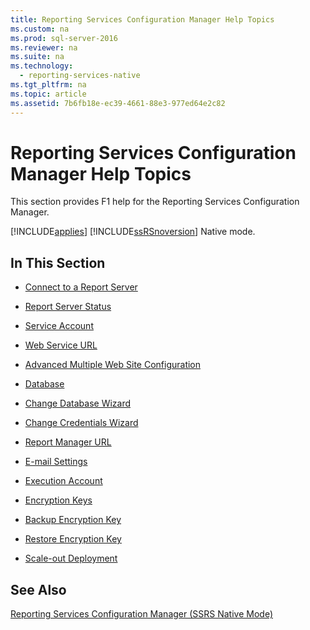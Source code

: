 ```yaml
---
title: Reporting Services Configuration Manager Help Topics
ms.custom: na
ms.prod: sql-server-2016
ms.reviewer: na
ms.suite: na
ms.technology: 
  - reporting-services-native
ms.tgt_pltfrm: na
ms.topic: article
ms.assetid: 7b6fb18e-ec39-4661-88e3-977ed64e2c82
---
```

# Reporting Services Configuration Manager Help Topics
  This section provides F1 help for the Reporting Services Configuration Manager.  
  
 [!INCLUDE[applies](../../Token/Other/applies_md.md)] [!INCLUDE[ssRSnoversion](../../Token/Other/ssRSnoversion_md.md)] Native mode.  
  
## In This Section  
  
-   [Connect to a Report Server](../../Topics/TopicNameContainA/Connect-to-a-Reporting-Services-Native-Mode-Report-Server--Configuration-Manager-.md)  
  
-   [Report Server Status](../../Topics/TopicNameNotContainA/Report-Server-Status----Reporting-Services-Native-mode--Configuration-Manager-.md)  
  
-   [Service Account](../../Topics/TopicNameNotContainA/Service-Account----Reporting-Services-Native-mode--Configuration-Manager-.md)  
  
-   [Web Service URL](../../Topics/TopicNameNotContainA/Web-Service-URL----Reporting-Services-Native-mode--Configuration-Manager-.md)  
  
-   [Advanced Multiple Web Site Configuration](../../Topics/TopicNameNotContainA/Advanced-Multiple-Web-Site-Configuration--Configuration-Manager-.md)  
  
-   [Database](../../Topics/TopicNameNotContainA/Database----Reporting-Services-Native-mode--Configuration-Manager-.md)  
  
-   [Change Database Wizard](../../Topics/TopicNameNotContainA/Change-Database-Wizard--Configuration-Manager-.md)  
  
-   [Change Credentials Wizard](../../Topics/TopicNameNotContainA/Change-Credentials-Wizard--Configuration-Manager-.md)  
  
-   [Report Manager URL](../../Topics/TopicNameNotContainA/Report-Manager-URL----Reporting-Services-Native-mode--Configuration-Manager-.md)  
  
-   [E\-mail Settings](../../Topics/TopicNameNotContainA/E-Mail-Settings---Reporting-Services-Native-mode--Configuration-Manager-.md)  
  
-   [Execution Account](../../Topics/TopicNameNotContainA/Execution-Account----Reporting-Services-Native-mode--Configuration-Manager-.md)  
  
-   [Encryption Keys](../../Topics/TopicNameNotContainA/Encryption-Keys---Reporting-Services-Native-mode--Configuration-Manager-.md)  
  
-   [Backup Encryption Key](../../Topics/TopicNameNotContainA/Backup-Encryption-Key--SSRS-Native-Mode-.md)  
  
-   [Restore Encryption Key](../../Topics/TopicNameNotContainA/Restore-Encryption-Key--SSRS-Native-Mode-.md)  
  
-   [Scale\-out Deployment](../../Topics/TopicNameNotContainA/Scale-out-Deployment----Reporting-Services-Native-mode--Configuration-Manager-.md)  
  
## See Also  
 [Reporting Services Configuration Manager \(SSRS Native Mode\)](assetId:///63519ef4-e68a-42fb-9cf7-31228ea4e434)  
  
  